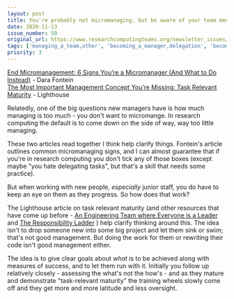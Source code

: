 ```yaml
---
layout: post
title: You're probably not micromanaging, but be aware of your team member's task relevant maturity
date: 2020-11-13
issue_number: 50
original_url: https://www.researchcomputingteams.org/newsletter_issues/0050
tags: ['managing_a_team,other', 'becoming_a_manager,delegation', 'becoming_a_manager,coaching']
priority: 3
---
```


<!-- markdownlint-disable MD033 -->
<!-- markdownlint-disable MD041 -->
<!-- markdownlint-disable MD049 -->

[End Micromanagement: 6 Signs You’re a Micromanager (And What to Do Instead)](https://unito.io/blog/micromanagement-signs/) - Dara Fontein <br/>
[The Most Important Management Concept You’re Missing: Task Relevant Maturity](https://getlighthouse.com/blog/management-concept/) - Lighthouse

Relatedly, one of the big questions new managers have is how much managing is too much - you don't want to micromange. In research computing the default is to come down on the side of way, way too little managing.

These two articles read together I think help clarify things. Fontein's article outlines common micromanaging signs, and I can almost guarantee that if you're in research computing you don't tick any of those boxes (except maybe "you hate delegating tasks", but that's a skill that needs some practice).

But when working with new people, *especially* junior staff, you do have to keep an eye on them as they progress. So how does that work?

The Lighthouse article on task relevant maturity (and other resources that have come up before - [An Engineering Team where Everyone is a Leader](https://blog.pragmaticengineer.com/a-team-where-everyone-is-a-leader/) and [The Responsibility Ladder](https://www.manager-tools.com/2017/02/teaching-decision-making-responsibility-ladder-part-1) ) help clarify thinking around this. The idea isn't to drop someone new into some big project and let them sink or swim; that's not good management. But doing the work for them or rewriting their code isn't good management either.

The idea is to give clear goals about *what* is to be achieved along with measures of success, and to let them run with it. Initially you follow up relatively closely - assessing the what's not the how's - and as they mature and demonstrate "task-relevant maturity" the training wheels slowly come off and they get more and more latitude and less oversight.
